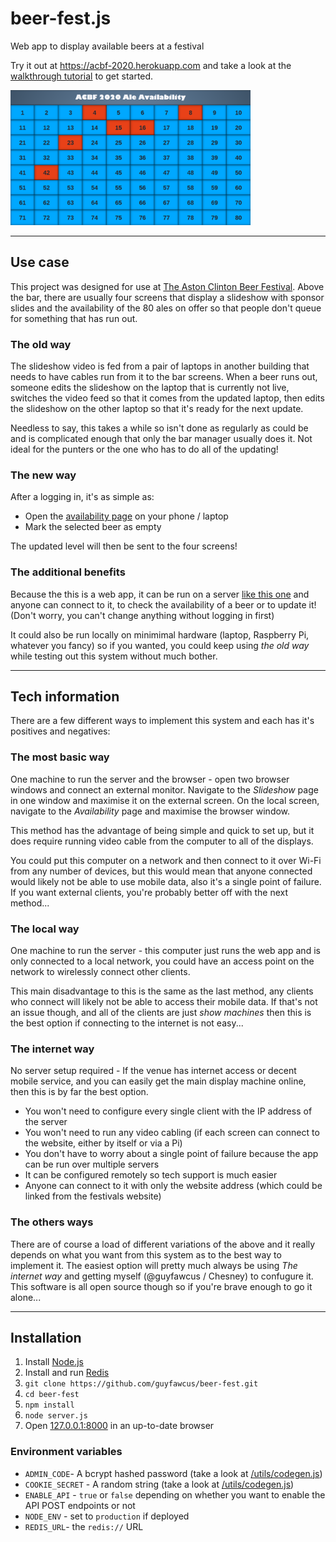 beer-fest.js
============
Web app to display available beers at a festival

Try it out at https://acbf-2020.herokuapp.com and take a look at the [walkthrough tutorial](/docs/walkthrough.md) to get started.

<img src="/docs/images/availability-empty.png" width="384">

********
Use case
--------
This project was designed for use at [The Aston Clinton Beer Festival](http://www.astonclintonbeerfestival.co.uk/).
Above the bar, there are usually four screens that display a slideshow with sponsor slides
and the availability of the 80 ales on offer so that people don't queue for something that has run out. 

### The old way
The slideshow video is fed from a pair of laptops in another building that needs to have cables run from it to the bar screens.
When a beer runs out, someone edits the slideshow on the laptop that is currently not live,
switches the video feed so that it comes from the updated laptop,
then edits the slideshow on the other laptop so that it's ready for the next update.

Needless to say, this takes a while so isn't done as regularly as could be and is complicated enough that only the bar manager usually does it.
Not ideal for the punters or the one who has to do all of the updating!

### The new way
After a logging in, it's as simple as:
* Open the [availability page](https://acbf-2020.herokuapp.com/availability) on your phone / laptop
* Mark the selected beer as empty

The updated level will then be sent to the four screens!

### The additional benefits
Because the this is a web app, it can be run on a server [like this one](https://acbf-2020.herokuapp.com/) and anyone can connect to it,
to check the availability of a beer or to update it!
(Don't worry, you can't change anything without logging in first)

It could also be run locally on minimimal hardware (laptop, Raspberry Pi, whatever you fancy) so if you wanted,
you could keep using *the old way* while testing out this system without much bother.

****************
Tech information
----------------
There are a few different ways to implement this system and each has it's positives and negatives:

### The most basic way
One machine to run the server and the browser - open two browser windows and connect an external monitor.
Navigate to the *Slideshow* page in one window and maximise it on the external screen.
On the local screen, navigate to the *Availability* page and maximise the browser window.

This method has the advantage of being simple and quick to set up,
but it does require running video cable from the computer to all of the displays.

You could put this computer on a network and then connect to it over Wi-Fi from any number of devices,
but this would mean that anyone connected would likely not be able to use mobile data,
also it's a single point of failure. If you want external clients, you're probably better off with the next method...


### The local way
One machine to run the server - this computer just runs the web app and is only connected to a local network, you could have an access point on the network to wirelessly connect other clients.

This main disadvantage to this is the same as the last method, any clients who connect will likely not be able to access their mobile data.
If that's not an issue though, and all of the clients are just *show machines* then this is the best option if connecting to the internet is not easy...

### The internet way
No server setup required - If the venue has internet access or decent mobile service, and you can easily get the main display machine online,
then this is by far the best option.
* You won't need to configure every single client with the IP address of the server
* You won't need to run any video cabling (if each screen can connect to the website, either by itself or via a Pi)
* You don't have to worry about a single point of failure because the app can be run over multiple servers
* It can be configured remotely so tech support is much easier
* Anyone can connect to it with only the website address (which could be linked from the festivals website)

### The others ways
There are of course a load of different variations of the above and it really depends on what you want from this system as to the best way to implement it.
The easiest option will pretty much always be using *The internet way* and getting myself (@guyfawcus / Chesney) to confugure it.
This software is all open source though so if you're brave enough to go it alone...

************
Installation
------------
1. Install [Node.js](https://nodejs.org/)
2. Install and run [Redis](https://redis.io/download)
3. `git clone https://github.com/guyfawcus/beer-fest.git`
4. `cd beer-fest`
5. `npm install`
5. `node server.js`
6. Open [127.0.0.1:8000](http://127.0.0.1:8000/) in an up-to-date browser

### Environment variables
* `ADMIN_CODE`- A bcrypt hashed password (take a look at [/utils/codegen.js](/utils/codegen.js))
* `COOKIE_SECRET` - A random string (take a look at [/utils/codegen.js](/utils/codegen.js))
* `ENABLE_API` - `true` or `false` depending on whether you want to enable the API POST endpoints or not
* `NODE_ENV` - set to `production` if deployed
* `REDIS_URL`- the `redis://` URL

